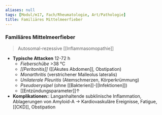 ```yaml
---
aliases: null
tags: [Modul/m17, Fach/Rheumatologie, Art/Pathologie]
title: Familiäres Mittelmeerfieber
---
```

### Familiäres Mittelmeerfieber
> Autosomal-rezessive [[Inflammasomopathie]]
- **Typische Attacken** 12-72 h
	- *Fieberschübe* >38 °C
	- *[[Peritonitis]]* ([[Akutes Abdomen]], Obstipation)
	- *Monarthritis* (verstrichener Malleolus lateralis)
	- *Unilaterale Pleuritis* (Atemschmerzen, Körperkrümmung)
	- *Pseudoerysipel* (ohne [[Bakterien]]-[[Infektionen]])
	- [[Entzündungsparameter]]↑
- **Komplikationen**:: Langanhaltende subklinische Inflammation, Ablagerungen von Amyloid-A → Kardiovaskuläre Ereignisse, Fatigue, [[CKD]], Obstipation